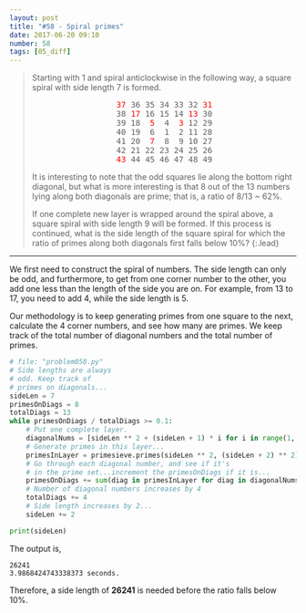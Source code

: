 ```yaml
---
layout: post
title: "#58 - Spiral primes"
date: 2017-06-20 09:10
number: 58
tags: [05_diff]
---
```

> Starting with 1 and spiral anticlockwise in the following way, a square spiral with side length 7 is formed.
> 
> <pre style="text-align:center">
> <span style="color:red">37</span> 36 35 34 33 32 <span style="color:red">31</span>
> 38 <span style="color:red">17</span> 16 15 14 <span style="color:red">13</span> 30
> 39 18  <span style="color:red">5</span>  4  <span style="color:red">3</span> 12 29
> 40 19  6  1  2 11 28
> 41 20  <span style="color:red">7</span>  8  9 10 27
> 42 21 22 23 24 25 26
> <span style="color:red">43</span> 44 45 46 47 48 49
> </pre>
> 
> It is interesting to note that the odd squares lie along the bottom right diagonal, but what is more interesting is that 8 out of the 13 numbers lying along both diagonals are prime; that is, a ratio of 8/13 ~ 62%.
> 
> If one complete new layer is wrapped around the spiral above, a square spiral with side length 9 will be formed. If this process is continued, what is the side length of the square spiral for which the ratio of primes along both diagonals first falls below 10%?
{:.lead}
* * *

We first need to construct the spiral of numbers. The side length can only be odd, and furthermore, to get from one corner number to the other, you add one less than the length of the side you are on. For example, from 13 to 17, you need to add 4, while the side length is 5.

Our methodology is to keep generating primes from one square to the next, calculate the 4 corner numbers, and see how many are primes. We keep track of the total number of diagonal numbers and the total number of primes.
```python
# file: "problem058.py"
# Side lengths are always
# odd. Keep track of
# primes on diagonals...
sideLen = 7
primesOnDiags = 8
totalDiags = 13
while primesOnDiags / totalDiags >= 0.1:
    # Put one complete layer.
    diagonalNums = [sideLen ** 2 + (sideLen + 1) * i for i in range(1, 5)]
    # Generate primes in this layer...
    primesInLayer = primesieve.primes(sideLen ** 2, (sideLen + 2) ** 2)
    # Go through each diagonal number, and see if it's
    # in the prime set...increment the primesOnDiags if it is...
    primesOnDiags += sum(diag in primesInLayer for diag in diagonalNums)
    # Number of diagonal numbers increases by 4
    totalDiags += 4
    # Side length increases by 2...
    sideLen += 2

print(sideLen)
```
The output is,
```
26241
3.9868424743338373 seconds.
```
Therefore, a side length of **26241** is needed before the ratio falls below 10%.